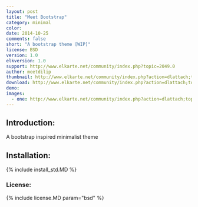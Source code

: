 ```yaml
---
layout: post
title: "Meet Bootstrap"
category: minimal
color:
date: 2014-10-25
comments: false
short: "A bootstrap theme [WIP]"
license: BSD
version: 1.0
elkversion: 1.0
support: http://www.elkarte.net/community/index.php?topic=2049.0
author: meetdilip
thumbnail: http://www.elkarte.net/community/index.php?action=dlattach;topic=2049.0;attach=1554;image
download: http://www.elkarte.net/community/index.php?action=dlattach;topic=2049.0;attach=1553
demo:
images:
  - one: http://www.elkarte.net/community/index.php?action=dlattach;topic=2049.0;attach=1554;image
---
```


## Introduction:
A bootstrap inspired minimalist theme

## Installation:
{% include install_std.MD %}

### License:
{% include license.MD param="bsd" %}